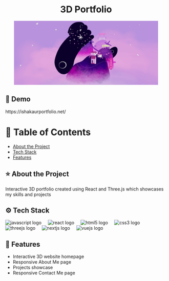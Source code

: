 <h1 align="center" id="title">3D Portfolio</h1>

<div align="center">
  <img height="200" src="https://github.com/isha-k/3dPortfolio/blob/main/homePage.png"  />
</div>

<h2>🚀 Demo</h2>
https://ishakaurportfolio.net/

# 📔 Table of Contents
- [About the Project](#about-the-project)
- [Tech Stack](#tech-stack)
- [Features](#features)

## ⭐ About the Project
Interactive 3D portfolio created using React and Three.js which showcases my skills and projects

## ⚙️ Tech Stack
<div align="left">
  <img src="https://cdn.jsdelivr.net/gh/devicons/devicon/icons/javascript/javascript-original.svg" height="40" alt="javascript logo"  />
  <img width="12" />
  <img src="https://cdn.jsdelivr.net/gh/devicons/devicon/icons/react/react-original.svg" height="40" alt="react logo"  />
  <img width="12" />
  <img src="https://cdn.jsdelivr.net/gh/devicons/devicon/icons/html5/html5-original.svg" height="40" alt="html5 logo"  />
  <img width="12" />
  <img src="https://cdn.jsdelivr.net/gh/devicons/devicon/icons/css3/css3-original.svg" height="40" alt="css3 logo"  />
  <img width="12" />
  <img src="https://cdn.jsdelivr.net/gh/devicons/devicon/icons/threejs/threejs-original.svg" height="40" alt="threejs logo"  />
  <img width="12" />
  <img src="https://cdn.jsdelivr.net/gh/devicons/devicon/icons/nextjs/nextjs-original.svg" height="40" alt="nextjs logo"  />
  <img width="12" />
  <img src="https://cdn.jsdelivr.net/gh/devicons/devicon/icons/vuejs/vuejs-original.svg" height="40" alt="vuejs logo"  />
</div>

## 🧐 Features
- Interactive 3D website homepage
- Responsive About Me page
- Projects showcase
- Responsive Contact Me page


